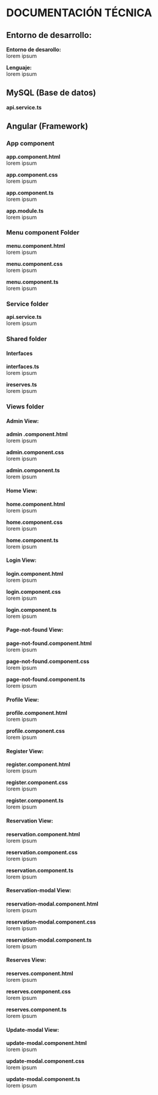 # DOCUMENTACIÓN TÉCNICA

## Entorno de desarrollo:
**Entorno de desarollo:**
<br>
lorem ipsum

**Lenguaje:**
<br>
lorem ipsum

<!-- aaaaaaaaaaaaaaaa -->

## MySQL (Base de datos)
**api.service.ts**
<br>

## Angular (Framework)

### App component
**app.component.html**
<br>
lorem ipsum

**app.component.css**
<br>
lorem ipsum

**app.component.ts**
<br>
lorem ipsum

**app.module.ts**
<br>
lorem ipsum

### Menu component Folder
**menu.component.html**
<br>
lorem ipsum

**menu.component.css**
<br>
lorem ipsum

**menu.component.ts**
<br>
lorem ipsum

### Service folder
**api.service.ts**
<br>
lorem ipsum

### Shared folder
#### Interfaces
**interfaces.ts**
<br>
lorem ipsum

**ireserves.ts**
<br>
lorem ipsum

### Views folder

#### Admin View:
**admin .component.html**
<br>
lorem ipsum

**admin.component.css**
<br>
lorem ipsum

**admin.component.ts**
<br>
lorem ipsum

#### Home View:
**home.component.html**
<br>
lorem ipsum

**home.component.css**
<br>
lorem ipsum

**home.component.ts**
<br>
lorem ipsum

#### Login View:
**login.component.html**
<br>
lorem ipsum

**login.component.css**
<br>
lorem ipsum

**login.component.ts**
<br>
lorem ipsum

#### Page-not-found View:
**page-not-found.component.html**
<br>
lorem ipsum

**page-not-found.component.css**
<br>
lorem ipsum

**page-not-found.component.ts**
<br>
lorem ipsum

#### Profile View:
**profile.component.html**
<br>
lorem ipsum

**profile.component.css**
<br>
lorem ipsum

#### Register View:
**register.component.html**
<br>
lorem ipsum

**register.component.css**
<br>
lorem ipsum

**register.component.ts**
<br>
lorem ipsum

#### Reservation View:
**reservation.component.html**
<br>
lorem ipsum

**reservation.component.css**
<br>
lorem ipsum

**reservation.component.ts**
<br>
lorem ipsum

#### Reservation-modal View:
**reservation-modal.component.html**
<br>
lorem ipsum

**reservation-modal.component.css**
<br>
lorem ipsum

**reservation-modal.component.ts**
<br>
lorem ipsum

#### Reserves View:
**reserves.component.html**
<br>
lorem ipsum

**reserves.component.css**
<br>
lorem ipsum

**reserves.component.ts**
<br>
lorem ipsum

#### Update-modal View:
**update-modal.component.html**
<br>
lorem ipsum

**update-modal.component.css**
<br>
lorem ipsum

**update-modal.component.ts**
<br>
lorem ipsum
